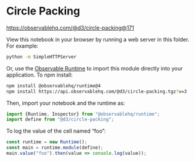 # Circle Packing

https://observablehq.com/@d3/circle-packing@171

View this notebook in your browser by running a web server in this folder. For
example:

~~~sh
python -m SimpleHTTPServer
~~~

Or, use the [Observable Runtime](https://github.com/observablehq/runtime) to
import this module directly into your application. To npm install:

~~~sh
npm install @observablehq/runtime@4
npm install https://api.observablehq.com/@d3/circle-packing.tgz?v=3
~~~

Then, import your notebook and the runtime as:

~~~js
import {Runtime, Inspector} from "@observablehq/runtime";
import define from "@d3/circle-packing";
~~~

To log the value of the cell named “foo”:

~~~js
const runtime = new Runtime();
const main = runtime.module(define);
main.value("foo").then(value => console.log(value));
~~~
